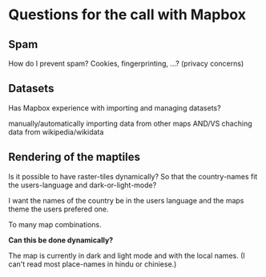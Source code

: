 

# Questions for the call with Mapbox


## Spam
How do I prevent spam?
Cookies, fingerprinting, ...? (privacy concerns)


## Datasets
Has Mapbox experience with importing and managing datasets?

manually/automatically importing data from other maps
AND/VS
chaching data from wikipedia/wikidata


## Rendering of the maptiles
Is it possible to have raster-tiles dynamically? So that the country-names fit the users-language and dark-or-light-mode?

I want the names of the country be in the users language and the maps theme the users prefered one.

To many map combinations.

**Can this be done dynamically?**

The map is currently in dark and light mode and with the local names. (I can't read most place-names in hindu or chiniese.)

